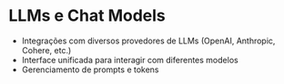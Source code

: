 # LLMs e Chat Models

- Integrações com diversos provedores de LLMs (OpenAI, Anthropic, Cohere, etc.)
- Interface unificada para interagir com diferentes modelos
- Gerenciamento de prompts e tokens